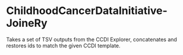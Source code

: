 # ChildhoodCancerDataInitiative-JoineRy
Takes a set of TSV outputs from the CCDI Explorer, concatenates and restores ids to match the given CCDI template.
